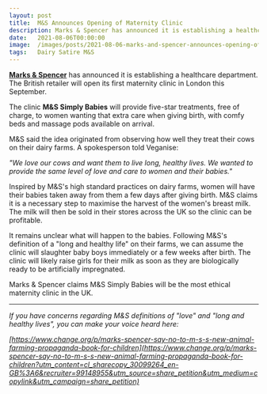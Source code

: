 ```yaml
---
layout: post
title:  M&S Announces Opening of Maternity Clinic
description: Marks & Spencer has announced it is establishing a healthcare department. The Birtish retailer will open its maternity clinic in London this September.
date:   2021-08-06T00:00:00
image:  /images/posts/2021-08-06-marks-and-spencer-announces-opening-of-maternity-clinic/hero.png
tags:   Dairy Satire M&S
---
```


**[Marks & Spencer](https://www.bloomberg.com/quote/MKS:LN)** has announced it is establishing a healthcare department. The British retailer will open its first maternity clinic in London this September.

The clinic **M&S Simply Babies** will provide five-star treatments, free of charge, to women wanting that extra care when giving birth, with comfy beds and massage pods available on arrival.

M&S said the idea originated from observing how well they treat their cows on their dairy farms. A spokesperson told Veganise:

*"We love our cows and want them to live long, healthy lives. We wanted to provide the same level of love and care to women and their babies."*

Inspired by M&S's high standard practices on dairy farms, women will have their babies taken away from them a few days after giving birth. M&S claims it is a necessary step to maximise the harvest of the women's breast milk. The milk will then be sold in their stores across the UK so the clinic can be profitable.

It remains unclear what will happen to the babies. Following M&S's definition of a "long and healthy life" on their farms, we can assume the clinic will slaughter baby boys immediately or a few weeks after birth. The clinic will likely raise girls for their milk as soon as they are biologically ready to be artificially impregnated.

Marks & Spencer claims M&S Simply Babies will be the most ethical maternity clinic in the UK.

-------------

*If you have concerns regarding M&S definitions of "love" and "long and healthy lives", you can make your voice heard here:*

*[https://www.change.org/p/marks-spencer-say-no-to-m-s-s-new-animal-farming-propaganda-book-for-children](https://www.change.org/p/marks-spencer-say-no-to-m-s-s-new-animal-farming-propaganda-book-for-children?utm_content=cl_sharecopy_30099264_en-GB%3A6&recruiter=99148955&utm_source=share_petition&utm_medium=copylink&utm_campaign=share_petition)*
